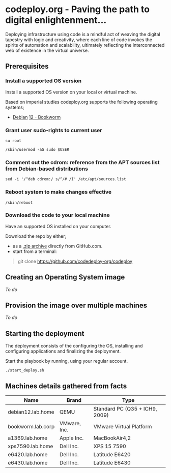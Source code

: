 # codeploy.org - Paving the path to digital enlightenment...

Deploying infrastructure using code is a mindful act of weaving the digital tapestry with logic and creativity, where each line of code invokes the spirits of automation and scalability, ultimately reflecting the interconnected web of existence in the virtual universe.

## Prerequisites

### Install a supported OS version

Install a supported OS version on your local or virtual machine.

Based on imperial studies codeploy.org supports the following operating systems;

*   [Debian](https://www.debian.org/) [12 - Bookworm](https://www.debian.org/releases/bookworm/)

### Grant user sudo-rights to current user

`su root`

`/sbin/usermod -aG sudo $USER`

### Comment out the cdrom: reference from the APT sources list from Debian-based distributions

`sed -i '/^deb cdrom:/ s/^/# /I' /etc/apt/sources.list`

### Reboot system to make changes effective

`/sbin/reboot`

### Download the code to your local machine

Have an supported OS installed on your computer.

Download the repo by either;
*  as a [.zip archive](https://github.com/codeploy-org/codeploy/archive/refs/heads/main.zip) directly from GitHub.com.
*  start from a terminal:
  
> git clone https://github.com/codedeploy-org/codeploy


## Creating an Operating System image

_To do_

## Provision the image over multiple machines

_To do_

## Starting the deployment

The deployment consists of the configuring the OS, installing and configuring applications and finalizing the deployment. 

Start the playbook by running, using your regular account.

`./start_deploy.sh`

## Machines details gathered from facts

| Name | Brand | Type |
| --- | --- | --- |
| debian12.lab.home | QEMU | Standard PC (Q35 + ICH9, 2009) |
| bookworm.lab.corp | VMware, Inc.| VMware Virtual Platform |
| a1369.lab.home | Apple Inc. | MacBookAir4,2 |
| xps7590.lab.home | Dell Inc. | XPS 15 7590 |
| e6420.lab.home | Dell Inc. | Latitude E6420 |
| e6430.lab.home | Dell Inc. | Latitude E6430 |
